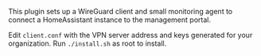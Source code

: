 This plugin sets up a WireGuard client and small monitoring agent to connect a HomeAssistant instance to the management portal.

Edit `client.conf` with the VPN server address and keys generated for your organization. Run `./install.sh` as root to install.
